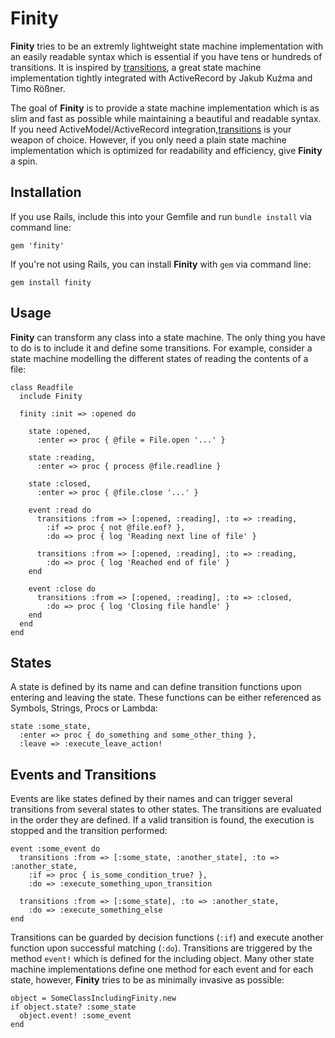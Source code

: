 # Finity

**Finity** tries to be an extremly lightweight state machine implementation
with an easily readable syntax which is essential if you have tens or hundreds
of transitions. It is inspired by [transitions][], a great state machine
implementation tightly integrated with ActiveRecord by Jakub Kuźma and
Timo Rößner.

The goal of **Finity** is to provide a state machine implementation which is as
slim and fast as possible while maintaining a beautiful and readable syntax. If
you need ActiveModel/ActiveRecord integration,[transitions][] is your weapon of
choice. However, if you only need a plain state machine implementation which is
optimized for readability and efficiency, give **Finity** a spin.

## Installation

If you use Rails, include this into your Gemfile and run `bundle install` via
command line:

```
gem 'finity'
```

If you're not using Rails, you can install **Finity** with `gem` via command
line:

```
gem install finity
```

## Usage

**Finity** can transform any class into a state machine. The only thing you
have to do is to include it and define some transitions. For example, consider
a state machine modelling the different states of reading the contents of a
file:

```
class Readfile
  include Finity

  finity :init => :opened do

    state :opened,
      :enter => proc { @file = File.open '...' }

    state :reading,
      :enter => proc { process @file.readline }

    state :closed,
      :enter => proc { @file.close '...' }

    event :read do
      transitions :from => [:opened, :reading], :to => :reading,
        :if => proc { not @file.eof? },
        :do => proc { log 'Reading next line of file' }

      transitions :from => [:opened, :reading], :to => :reading,
        :do => proc { log 'Reached end of file' }
    end

    event :close do
      transitions :from => [:opened, :reading], :to => :closed,
        :do => proc { log 'Closing file handle' }
    end
  end
end
```

## States

A state is defined by its name and can define transition functions upon
entering and leaving the state. These functions can be either referenced as
Symbols, Strings, Procs or Lambda:

```
state :some_state,
  :enter => proc { do_something and some_other_thing },
  :leave => :execute_leave_action!
```

## Events and Transitions

Events are like states defined by their names and can trigger several
transitions from several states to other states. The transitions are evaluated
in the order they are defined. If a valid transition is found, the execution is
stopped and the transition performed:

```
event :some_event do
  transitions :from => [:some_state, :another_state], :to => :another_state,
    :if => proc { is_some_condition_true? },
    :do => :execute_something_upon_transition

  transitions :from => [:some_state], :to => :another_state,
    :do => :execute_something_else
end
```

Transitions can be guarded by decision functions (`:if`) and execute another
function upon successful matching (`:do`). Transitions are triggered by the
method `event!` which is defined for the including object. Many other state
machine implementations define one method for each event and for each state,
however, **Finity** tries to be as minimally invasive as possible:

```
object = SomeClassIncludingFinity.new
if object.state? :some_state
  object.event! :some_event
end
```

[transitions]: https://github.com/troessner/transitions
